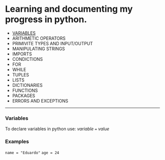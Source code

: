 # Learning and documenting my progress in python.

* [VARIABLES](#Variables)
* ARITHMETIC OPERATORS
* PRIMIVITE TYPES AND INPUT/OUTPUT
* MANIPULATING STRINGS
* IMPORTS
* CONDICTIONS
* FOR
* WHILE
* TUPLES
* LISTS
* DICTIONARIES
* FUNCTIONS
* PACKAGES
* ERRORS AND EXCEPTIONS
---
### Variables
To declare variables in python use: _variable `=` value_
### Examples
`name = "Eduardo"`
`age = 24` 
